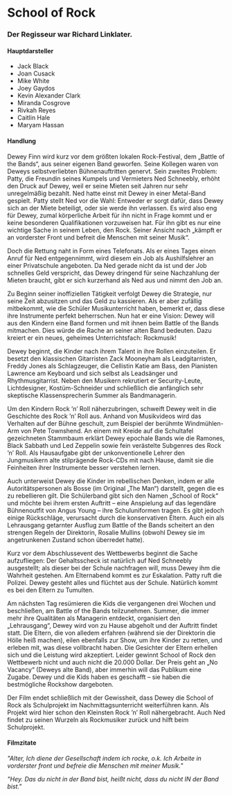 # School of Rock

### Der Regisseur war **Richard Linklater.**

#### Hauptdarsteller
* Jack Black
* Joan Cusack
* Mike White
* Joey Gaydos
* Kevin Alexander Clark
* Miranda Cosgrove
* Rivkah Reyes
* Caitlin Hale
* Maryam Hassan

#### Handlung
Dewey Finn wird kurz vor dem größten lokalen Rock-Festival, dem „Battle of the Bands“, aus seiner eigenen Band geworfen. Seine Kollegen waren von Deweys selbstverliebten Bühnenauftritten genervt. Sein zweites Problem: Patty, die Freundin seines Kumpels und Vermieters Ned Schneebly, erhöht den Druck auf Dewey, weil er seine Mieten seit Jahren nur sehr unregelmäßig bezahlt. Ned hatte einst mit Dewey in einer Metal-Band gespielt. Patty stellt Ned vor die Wahl: Entweder er sorgt dafür, dass Dewey sich an der Miete beteiligt, oder sie werde ihn verlassen. Es wird also eng für Dewey, zumal körperliche Arbeit für ihn nicht in Frage kommt und er keine besonderen Qualifikationen vorzuweisen hat. Für ihn gibt es nur eine wichtige Sache in seinem Leben, den Rock. Seiner Ansicht nach „kämpft er an vorderster Front und befreit die Menschen mit seiner Musik“.

Doch die Rettung naht in Form eines Telefonats. Als er eines Tages einen Anruf für Ned entgegennimmt, wird diesem ein Job als Aushilfslehrer an einer Privatschule angeboten. Da Ned gerade nicht da ist und der Job schnelles Geld verspricht, das Dewey dringend für seine Nachzahlung der Mieten braucht, gibt er sich kurzerhand als Ned aus und nimmt den Job an.

Zu Beginn seiner inoffiziellen Tätigkeit verfolgt Dewey die Strategie, nur seine Zeit abzusitzen und das Geld zu kassieren. Als er aber zufällig mitbekommt, wie die Schüler Musikunterricht haben, bemerkt er, dass diese ihre Instrumente perfekt beherrschen. Nun hat er eine Vision: Dewey will aus den Kindern eine Band formen und mit ihnen beim Battle of the Bands mitmachen. Dies würde die Rache an seiner alten Band bedeuten. Dazu kreiert er ein neues, geheimes Unterrichtsfach: Rockmusik!

Dewey beginnt, die Kinder nach ihrem Talent in ihre Rollen einzuteilen. Er besetzt den klassischen Gitarristen Zack Mooneyham als Leadgitarristen, Freddy Jones als Schlagzeuger, die Cellistin Katie am Bass, den Pianisten Lawrence am Keyboard und sich selbst als Leadsänger und Rhythmusgitarrist. Neben den Musikern rekrutiert er Security-Leute, Lichtdesigner, Kostüm-Schneider und schließlich die anfänglich sehr skeptische Klassensprecherin Summer als Bandmanagerin.

Um den Kindern Rock ’n’ Roll näherzubringen, schweift Dewey weit in die Geschichte des Rock ’n’ Roll aus. Anhand von Musikvideos wird das Verhalten auf der Bühne geschult, zum Beispiel der berühmte Windmühlen-Arm von Pete Townshend. An einem mit Kreide auf die Schultafel gezeichneten Stammbaum erklärt Dewey epochale Bands wie die Ramones, Black Sabbath und Led Zeppelin sowie fein verästelte Subgenres des Rock ’n’ Roll. Als Hausaufgabe gibt der unkonventionelle Lehrer den Jungmusikern alte stilprägende Rock-CDs mit nach Hause, damit sie die Feinheiten ihrer Instrumente besser verstehen lernen.

Auch unterweist Dewey die Kinder im rebellischen Denken, indem er alle Autoritätspersonen als Bosse (im Original „The Man“) darstellt, gegen die es zu rebellieren gilt. Die Schülerband gibt sich den Namen „School of Rock“ und möchte bei ihrem ersten Auftritt – eine Anspielung auf das legendäre Bühnenoutfit von Angus Young – ihre Schuluniformen tragen. Es gibt jedoch einige Rückschläge, verursacht durch die konservativen Eltern. Auch ein als Lehrausgang getarnter Ausflug zum Battle of the Bands scheitert an den strengen Regeln der Direktorin, Rosalie Mullins (obwohl Dewey sie im angetrunkenen Zustand schon überredet hatte).

Kurz vor dem Abschlussevent des Wettbewerbs beginnt die Sache aufzufliegen: Der Gehaltsscheck ist natürlich auf Ned Schneebly ausgestellt; als dieser bei der Schule nachfragen will, muss Dewey ihm die Wahrheit gestehen. Am Elternabend kommt es zur Eskalation. Patty ruft die Polizei. Dewey gesteht alles und flüchtet aus der Schule. Natürlich kommt es bei den Eltern zu Tumulten.

Am nächsten Tag resümieren die Kids die vergangenen drei Wochen und beschließen, am Battle of the Bands teilzunehmen. Summer, die immer mehr ihre Qualitäten als Managerin entdeckt, organisiert den „Lehrausgang“, Dewey wird von zu Hause abgeholt und der Auftritt findet statt. Die Eltern, die von alledem erfahren (während sie der Direktorin die Hölle heiß machen), eilen ebenfalls zur Show, um ihre Kinder zu retten, und erleben mit, was diese vollbracht haben. Die Gesichter der Eltern erhellen sich und die Leistung wird akzeptiert. Leider gewinnt School of Rock den Wettbewerb nicht und auch nicht die 20.000 Dollar. Der Preis geht an „No Vacancy“ (Deweys alte Band), aber immerhin will das Publikum eine Zugabe. Dewey und die Kids haben es geschafft – sie haben die bestmögliche Rockshow dargeboten.

Der Film endet schließlich mit der Gewissheit, dass Dewey die School of Rock als Schulprojekt im Nachmittagsunterricht weiterführen kann. Als Projekt wird hier schon den Kleinsten Rock ’n’ Roll nähergebracht. Auch Ned findet zu seinen Wurzeln als Rockmusiker zurück und hilft beim Schulprojekt.

#### Filmzitate
*"Alter, Ich diene der Gesellschaft indem ich rocke, o.k. Ich Arbeite in vorderster front und befreie die Menschen mit meiner Musik."*

*"Hey. Das du nicht in der Band bist, heißt nicht, dass du nicht IN der Band bist."*